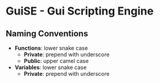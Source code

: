 # GuiSE - Gui Scripting Engine
## Naming Conventions
- **Functions**: lower snake case
  - **Private**: prepend with underscore
  - **Public**: upper camel case
- **Variables**: lower snake case
  - **Private**: prepend with underscore